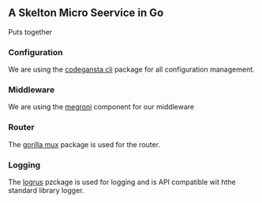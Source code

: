 ## A Skelton Micro Seervice in Go

Puts together 


### Configuration
We are using the [codegansta cli](https://github.com/codegangsta/cli) package for all configuration management.

### Middleware 
We are using the [megroni](https://github.com/codegangsta/negroni) component for our middleware
 
### Router
The [gorilla mux](https://github.com/gorilla/mux) package is used for the router.

### Logging
The [logrus](https://github.com/Sirupsen/logrus) pzckage is used for logging and is API compatible wit hthe standard
library logger.
